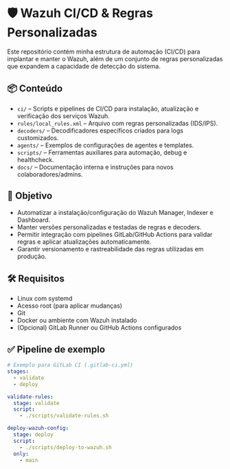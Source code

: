 # 🛡️ Wazuh CI/CD & Regras Personalizadas

Este repositório contém minha estrutura de automação (CI/CD) para implantar e manter o Wazuh, além de um conjunto de regras personalizadas que expandem a capacidade de detecção do sistema.

## 📦 Conteúdo

- `ci/` – Scripts e pipelines de CI/CD para instalação, atualização e verificação dos serviços Wazuh.
- `rules/local_rules.xml` – Arquivo com regras personalizadas (IDS/IPS).
- `decoders/` – Decodificadores específicos criados para logs customizados.
- `agents/` – Exemplos de configurações de agentes e templates.
- `scripts/` – Ferramentas auxiliares para automação, debug e healthcheck.
- `docs/` – Documentação interna e instruções para novos colaboradores/admins.

## 🚀 Objetivo

- Automatizar a instalação/configuração do Wazuh Manager, Indexer e Dashboard.
- Manter versões personalizadas e testadas de regras e decoders.
- Permitir integração com pipelines GitLab/GitHub Actions para validar regras e aplicar atualizações automaticamente.
- Garantir versionamento e rastreabilidade das regras utilizadas em produção.

## 🛠️ Requisitos

- Linux com systemd
- Acesso root (para aplicar mudanças)
- Git
- Docker ou ambiente com Wazuh instalado
- (Opcional) GitLab Runner ou GitHub Actions configurados

## ✅ Pipeline de exemplo

```yaml
# Exemplo para GitLab CI (.gitlab-ci.yml)
stages:
  - validate
  - deploy

validate-rules:
  stage: validate
  script:
    - ./scripts/validate-rules.sh

deploy-wazuh-config:
  stage: deploy
  script:
    - ./scripts/deploy-to-wazuh.sh
  only:
    - main
